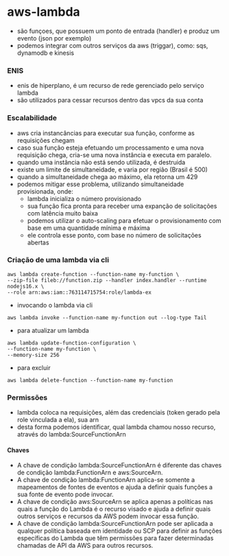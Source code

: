 # aws-lambda
- são funçoes, que possuem um ponto de entrada (handler) e produz um evento (json por exemplo)
- podemos integrar com outros serviços da aws (triggar), como: sqs, dynamodb e kinesis

### ENIS 
- enis de hiperplano, é um recurso de rede gerenciado pelo serviço lambda
- são utilizados para cessar recursos dentro das vpcs da sua conta

### Escalabilidade
- aws cria instancâncias para executar sua função, conforme as requisições chegam
- caso sua função esteja efetuando um processamento e uma nova requisição chega, cria-se uma nova instância e executa em paralelo.
- quando uma instância não está sendo utilizada, é destruida
- existe um limite de simultaneidade, e varia por região (Brasil é 500)
- quando a simultaneidade chega ao máximo, ela retorna um 429
- podemos mitigar esse problema, utilizando simultaneidade provisionada, onde:
  - lambda inicializa o número provisionado
  - sua função fica pronta para receber uma expanção de solicitações com latência muito baixa
  - podemos utilizar o auto-scaling para efetuar o provisionamento com base em uma quantidade mínima e máxima
  - ele controla esse ponto, com base no número de solicitações abertas

### Criação de uma lambda via cli
```
aws lambda create-function --function-name my-function \
--zip-file fileb://function.zip --handler index.handler --runtime nodejs16.x \
--role arn:aws:iam::763114715754:role/lambda-ex
```
- invocando o lambda via cli
```
aws lambda invoke --function-name my-function out --log-type Tail
```
- para atualizar um lambda
```
aws lambda update-function-configuration \
--function-name my-function \
--memory-size 256
```
- para excluir
```
aws lambda delete-function --function-name my-function
```

### Permissões
- lambda coloca na requisições, além das credenciais (token gerado pela role vinculada a ela), sua arn
- desta forma podemos identificar, qual lambda chamou nosso recurso, através do lambda:SourceFunctionArn

#### Chaves
- A chave de condição lambda:SourceFunctionArn é diferente das chaves de condição lambda:FunctionArn e aws:SourceArn. 
- A chave de condição lambda:FunctionArn aplica-se somente a mapeamentos de fontes de eventos e ajuda a definir quais funções a sua fonte de evento pode invocar. 
- A chave de condição aws:SourceArn se aplica apenas a políticas nas quais a função do Lambda é o recurso visado e ajuda a definir quais outros serviços e recursos da AWS podem invocar essa função. 
- A chave de condição lambda:SourceFunctionArn pode ser aplicada a qualquer política baseada em identidade ou SCP para definir as funções específicas do Lambda que têm permissões para fazer determinadas chamadas de API da AWS para outros recursos.